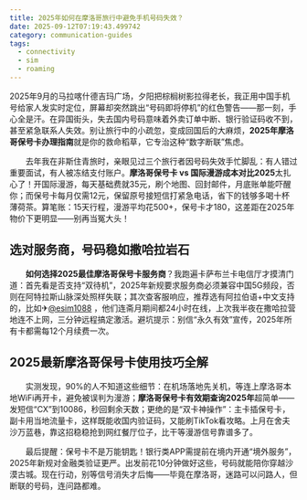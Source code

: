 ```yaml
---
title: 2025年如何在摩洛哥旅行中避免手机号码失效？
date: 2025-09-12T07:19:43.499742
category: communication-guides
tags:
  - connectivity
  - sim
  - roaming
---
```


2025年9月的马拉喀什德吉玛广场，夕阳把棕榈树影拉得老长，我正用中国手机号给家人发实时定位，屏幕却突然跳出“号码即将停机”的红色警告——那一刻，手心全是汗。在异国街头，失去国内号码意味着外卖订单中断、银行验证码收不到，甚至紧急联系人失效。别让旅行中的小疏忽，变成回国后的大麻烦，**2025年摩洛哥保号卡办理指南**就是你的救命稻草，它专治这种“数字断联”焦虑。

　　去年我在非斯住青旅时，亲眼见过三个旅行者因号码失效手忙脚乱：有人错过重要面试，有人被冻结支付账户。**摩洛哥保号卡 vs 国际漫游成本对比2025**太扎心了！开国际漫游，每天基础费就35元，刷个地图、回封邮件，月底账单能吓醒你；而保号卡每月仅需12元，保留原号接短信打紧急电话，省下的钱够多喝十杯薄荷茶。算笔账：15天行程，漫游平均花500+，保号卡才180，这差距在2025年物价下更明显——别再当冤大头！

## 选对服务商，号码稳如撒哈拉岩石
　　**如何选择2025最佳摩洛哥保号卡服务商**？我跑遍卡萨布兰卡电信厅才摸清门道：首先看是否支持“双待机”，2025年新规要求服务商必须兼容中国5G频段，否则在阿特拉斯山脉深处照样失联；其次查客服响应，推荐选有阿拉伯语+中文支持的，比如✈[@esim1088](https://t.me/s/esim1088) ，他们连斋月期间都24小时在线，上次我半夜在撒哈拉营地连不上网，三分钟远程搞定激活。避坑提示：别信“永久有效”宣传，2025年所有卡都需每12个月续费一次。

## 2025最新摩洛哥保号卡使用技巧全解
　　实测发现，90%的人不知道这些细节：在机场落地先关机，等连上摩洛哥本地WiFi再开卡，避免被误判为漫游；**摩洛哥保号卡有效期查询2025年**超简单——发短信“CX”到10086，秒回剩余天数；更绝的是“双卡神操作”：主卡插保号卡，副卡用当地流量卡，这样既能收国内验证码，又能刷TikTok看攻略。上月在舍夫沙万蓝巷，靠这招稳稳抢到网红餐厅位子，比干等漫游信号靠谱多了。

　　最后提醒：保号卡不是万能钥匙！银行类APP需提前在境内开通“境外服务”，2025年新规对金融类验证更严。出发前花10分钟做好这些，号码就能陪你穿越沙漠古城。现在行动，别等信号消失才后悔——毕竟在摩洛哥，迷路可以问路人，但断联的号码，连问路都难。